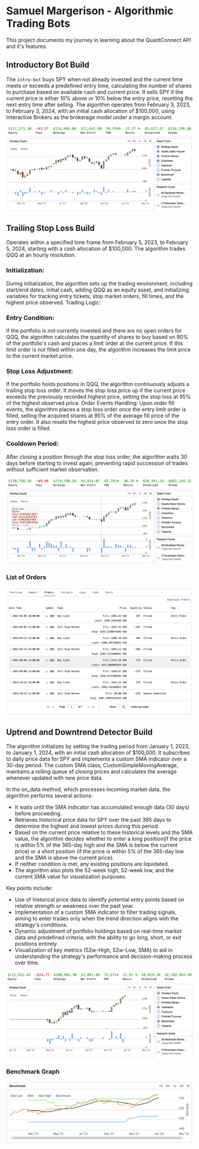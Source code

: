# Samuel Margerison - Algorithmic Trading Bots

This project documents my journey in learning about the QuantConnect API and it's features.

## Introductory Bot Build

The `intro-bot` buys SPY when not already invested and the current time meets or exceeds a predefined entry time, calculating the number of shares to purchase based on available cash and current price. It sells SPY if the current price is either 10% above or 10% below the entry price, resetting the next entry time after selling. The algorithm operates from February 3, 2023, to February 3, 2024, with an initial cash allocation of $100,000, using Interactive Brokers as the brokerage model under a margin account.

![alt text](screenshots/intro-bot-graph.png)

## Trailing Stop Loss Build

Operates within a specified time frame from February 5, 2023, to February 5, 2024, starting with a cash allocation of $100,000. The algorithm trades QQQ at an hourly resolution.

### Initialization:
 During initialization, the algorithm sets up the trading environment, including start/end dates, initial cash, adding QQQ as an equity asset, and initializing variables for tracking entry tickets, stop market orders, fill times, and the highest price observed.
Trading Logic:
### Entry Condition:
 If the portfolio is not currently invested and there are no open orders for QQQ, the algorithm calculates the quantity of shares to buy based on 90% of the portfolio's cash and places a limit order at the current price. If this limit order is not filled within one day, the algorithm increases the limit price to the current market price.
### Stop Loss Adjustment: 
If the portfolio holds positions in QQQ, the algorithm continuously adjusts a trailing stop loss order. It moves the stop loss price up if the current price exceeds the previously recorded highest price, setting the stop loss at 95% of the highest observed price.
Order Events Handling: Upon order fill events, the algorithm places a stop loss order once the entry limit order is filled, selling the acquired shares at 95% of the average fill price of the entry order. It also resets the highest price observed to zero once the stop loss order is filled.
### Cooldown Period:
 After closing a position through the stop loss order, the algorithm waits 30 days before starting to invest again, preventing rapid succession of trades without sufficient market observation.

![alt text](screenshots/trailingstoplossgraph.png)

### List of Orders

![alt text](screenshots/trailingstoplossorders.png)

## Uptrend and Downtrend Detector Build

The algorithm initializes by setting the trading period from January 1, 2023, to January 1, 2024, with an initial cash allocation of $100,000. It subscribes to daily price data for SPY and implements a custom SMA indicator over a 30-day period. The custom SMA class, CustomSimpleMovingAverage, maintains a rolling queue of closing prices and calculates the average whenever updated with new price data.

In the on_data method, which processes incoming market data, the algorithm performs several actions:

-   It waits until the SMA indicator has accumulated enough data (30 days) before proceeding.
-   Retrieves historical price data for SPY over the past 365 days to determine the highest and lowest prices during this period.
-   Based on the current price relative to these historical levels and the SMA value, the algorithm decides whether to enter a long position(if the price is within 5% of the 365-day high and the SMA is below the current price) or a short position (if the price is within 5% of the 365-day low and the SMA is above the current price).
-   If neither condition is met, any existing positions are liquidated.
-   The algorithm also plots the 52-week high, 52-week low, and the current SMA value for visualization purposes.

Key points include:

-   Use of historical price data to identify potential entry points based on relative strength or weakness over the past year.
-   Implementation of a custom SMA indicator to filter trading signals, aiming to enter trades only when the trend direction aligns with the strategy's conditions.
-   Dynamic adjustment of portfolio holdings based on real-time market data and predefined criteria, with the ability to go long, short, or exit positions entirely.
-   Visualization of key metrics (52w-High, 52w-Low, SMA) to aid in understanding the strategy's performance and decision-making process over time.

![alt text](screenshots/uptrend-downtrend-strategy-equity.png)

### Benchmark Graph

![alt text](screenshots/uptrend-downtrend-benchmark-graph.png)

